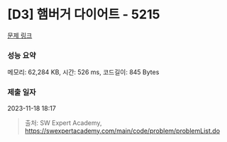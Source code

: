 # [D3] 햄버거 다이어트 - 5215 

[문제 링크](https://swexpertacademy.com/main/code/problem/problemDetail.do?contestProbId=AWT-lPB6dHUDFAVT) 

### 성능 요약

메모리: 62,284 KB, 시간: 526 ms, 코드길이: 845 Bytes

### 제출 일자

2023-11-18 18:17



> 출처: SW Expert Academy, https://swexpertacademy.com/main/code/problem/problemList.do